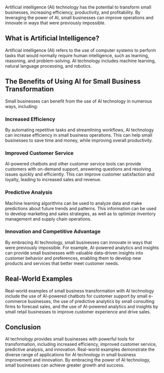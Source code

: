 

Artificial intelligence (AI) technology has the potential to transform small businesses, increasing efficiency, productivity, and profitability. By leveraging the power of AI, small businesses can improve operations and innovate in ways that were previously impossible.

What is Artificial Intelligence?
--------------------------------

Artificial intelligence (AI) refers to the use of computer systems to perform tasks that would normally require human intelligence, such as learning, reasoning, and problem-solving. AI technology includes machine learning, natural language processing, and robotics.

The Benefits of Using AI for Small Business Transformation
----------------------------------------------------------

Small businesses can benefit from the use of AI technology in numerous ways, including:

### Increased Efficiency

By automating repetitive tasks and streamlining workflows, AI technology can increase efficiency in small business operations. This can help small businesses to save time and money, while improving overall productivity.

### Improved Customer Service

AI-powered chatbots and other customer service tools can provide customers with on-demand support, answering questions and resolving issues quickly and efficiently. This can improve customer satisfaction and loyalty, leading to increased sales and revenue.

### Predictive Analysis

Machine learning algorithms can be used to analyze data and make predictions about future trends and patterns. This information can be used to develop marketing and sales strategies, as well as to optimize inventory management and supply chain operations.

### Innovation and Competitive Advantage

By embracing AI technology, small businesses can innovate in ways that were previously impossible. For example, AI-powered analytics and insights can provide small businesses with valuable data-driven insights into customer behavior and preferences, enabling them to develop new products and services that better meet customer needs.

Real-World Examples
-------------------

Real-world examples of small business transformation with AI technology include the use of AI-powered chatbots for customer support by small e-commerce businesses, the use of predictive analytics by small consulting firms to forecast sales, and the use of AI-powered analytics and insights by small retail businesses to improve customer experience and drive sales.

Conclusion
----------

AI technology provides small businesses with powerful tools for transformation, including increased efficiency, improved customer service, predictive analysis, and innovation. Real-world examples demonstrate the diverse range of applications for AI technology in small business improvement and innovation. By embracing the power of AI technology, small businesses can achieve greater growth and success.
